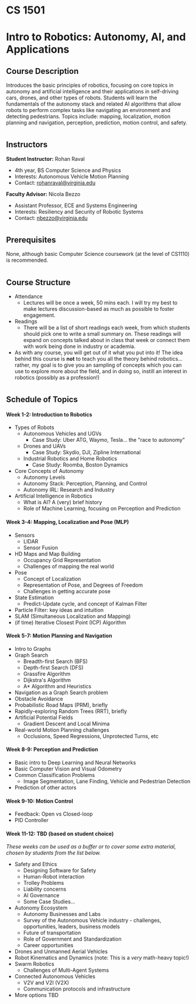 # **CS 1501**
# **Intro to Robotics: Autonomy, AI, and Applications**

## **Course Description**
Introduces the basic principles of robotics, focusing on core topics in autonomy and artificial intelligence and their applications in self-driving cars, drones, and other types of robots. Students will learn the fundamentals of the autonomy stack and related AI algorithms that allow robots to perform complex tasks like navigating an environment and detecting pedestrians. Topics include: mapping, localization, motion planning and navigation, perception, prediction, motion control, and safety.

#
## **Instructors**
**Student Instructor:** Rohan Raval
* 4th year, BS Computer Science and Physics
* Interests: Autonomous Vehicle Motion Planning
* Contact: rohanraval@virginia.edu

**Faculty Advisor:** Nicola Bezzo
* Assistant Professor, ECE and Systems Engineering
* Interests: Resiliency and Security of Robotic Systems
* Contact: nbezzo@virginia.edu

#
## **Prerequisites** ##
None, although basic Computer Science coursework (at the level of CS1110) is recommended.

#
## **Course Structure** ##

- Attendance
    - Lectures will be once a week, 50 mins each. I will try my best to make lectures discussion-based as much as possible to foster engagement.
- Readings
    - There will be a list of short readings each week, from which students should pick one to write a small summary on. These readings will expand on concepts talked about in class that week or connect them with work being done in industry or academia.
- As with any course, you will get out of it what you put into it! The idea behind this course is __not__ to teach you all the theory behind robotics... rather, my goal is to give you an sampling of concepts which you can use to explore more about the field, and in doing so, instill an interest in robotics (possibly as a profession!)

#
## **Schedule of Topics**

#### Week 1-2: Introduction to Robotics
- Types of Robots
    - Autonomous Vehicles and UGVs
        - Case Study: Uber ATG, Waymo, Tesla... the "race to autonomy"
    - Drones and UAVs
        - Case Study: Skydio, DJI, Zipline International
    - Industrial Robotics and Home Robotics
        - Case Study: Roomba, Boston Dynamics
- Core Concepts of Autonomy
    - Autonomy Levels
    - Autonomy Stack: Perception, Planning, and Control
    - Autonomy IRL: Research and Industry
- Artificial Intelligence in Robotics
    - What is AI? A (very) brief history
    - Role of Machine Learning, focusing on Perception and Prediction

#### Week 3-4: Mapping, Localization and Pose (MLP)
- Sensors
    - LIDAR
    - Sensor Fusion
- HD Maps and Map Building
    - Occupancy Grid Representation
    - Challenges of mapping the real world
- Pose
    - Concept of Localization
    - Representation of Pose, and Degrees of Freedom
    - Challenges in getting accurate pose
- State Estimation
    - Predict-Update cycle, and concept of Kalman Filter
- Particle Filter: key ideas and intuition
- SLAM (Simultaneous Localization and Mapping)
- (if time) Iterative Closest Point (ICP) Algorithm

#### Week 5-7: Motion Planning and Navigation
- Intro to Graphs
- Graph Search
    - Breadth-first Search (BFS)
    - Depth-first Search (DFS)
    - Grassfire Algorithm
    - Dijkstra's Algorithm
    - A* Algorithm and Heuristics
- Navigation as a Graph Search problem
- Obstacle Avoidance
- Probabilistic Road Maps (PRM), briefly
- Rapidly-exploring Random Trees (RRT), briefly
- Artificial Potential Fields
    - Gradient Descent and Local Minima
- Real-world Motion Planning challenges
    - Occlusions, Speed Regressions, Unprotected Turns, etc

#### Week 8-9: Perception and Prediction
- Basic intro to Deep Learning and Neural Networks
- Basic Computer Vision and Visual Odometry
- Common Classification Problems
    - Image Segmentation, Lane Finding, Vehicle and Pedestrian Detection
- Prediction of other actors

#### Week 9-10: Motion Control
- Feedback: Open vs Closed-loop
- PID Controller

#### Week 11-12: TBD (based on student choice)
_These weeks can be used as a buffer or to cover some extra material, chosen by students from the list below._
- Safety and Ethics
    - Designing Software for Safety
    - Human-Robot interaction
    - Trolley Problems
    - Liability concerns
    - AI Governance
    - Some Case Studies...
- Autonomy Ecosystem
    - Autonomy Businesses and Labs
    - Survey of the Autonomous Vehicle industry - challenges, opportunities, leaders, business models
    - Future of transportation
    - Role of Government and Standardization
    - Career opportunities
- Drones and Unmanned Aerial Vehicles
- Robot Kinematics and Dynamics (note: This is a _very_ math-heavy topic!)
- Swarm Robotics
    - Challenges of Multi-Agent Systems
- Connected Autonomous Vehicles
    - V2V and V2I (V2X)
    - Communication protocols and infrastructure
- More options TBD